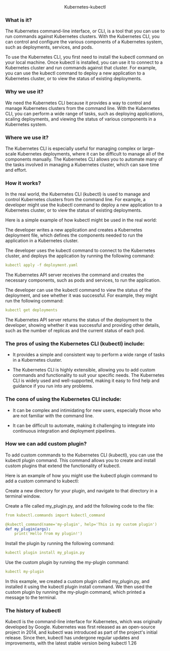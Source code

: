 <div align=center>
Kubernetes-kubectl
</div>

### What is it?

The Kubernetes command-line interface, or CLI, is a tool that you can use to run commands against Kubernetes clusters. With the Kubernetes CLI, you can control and configure the various components of a Kubernetes system, such as deployments, services, and pods.

To use the Kubernetes CLI, you first need to install the kubectl command on your local machine. Once kubectl is installed, you can use it to connect to a Kubernetes cluster and run commands against that cluster. For example, you can use the kubectl command to deploy a new application to a Kubernetes cluster, or to view the status of existing deployments.

### Why we use it?

We need the Kubernetes CLI because it provides a way to control and manage Kubernetes clusters from the command line. With the Kubernetes CLI, you can perform a wide range of tasks, such as deploying applications, scaling deployments, and viewing the status of various components in a Kubernetes system.

### Where we use it?

The Kubernetes CLI is especially useful for managing complex or large-scale Kubernetes deployments, where it can be difficult to manage all of the components manually. The Kubernetes CLI allows you to automate many of the tasks involved in managing a Kubernetes cluster, which can save time and effort.

### How it works?

In the real world, the Kubernetes CLI (kubectl) is used to manage and control Kubernetes clusters from the command line. For example, a developer might use the kubectl command to deploy a new application to a Kubernetes cluster, or to view the status of existing deployments.

Here is a simple example of how kubectl might be used in the real world:

The developer writes a new application and creates a Kubernetes deployment file, which defines the components needed to run the application in a Kubernetes cluster.

The developer uses the kubectl command to connect to the Kubernetes cluster, and deploys the application by running the following command:

```yaml
kubectl apply -f deployment.yaml
```

The Kubernetes API server receives the command and creates the necessary components, such as pods and services, to run the application.

The developer can use the kubectl command to view the status of the deployment, and see whether it was successful. For example, they might run the following command:

```yaml
kubectl get deployments
```

The Kubernetes API server returns the status of the deployment to the developer, showing whether it was successful and providing other details, such as the number of replicas and the current status of each pod.

### The pros of using the Kubernetes CLI (kubectl) include:

- It provides a simple and consistent way to perform a wide range of tasks in a Kubernetes cluster.

- The Kubernetes CLI is highly extensible, allowing you to add custom commands and functionality to suit your specific needs.
The Kubernetes CLI is widely used and well-supported, making it easy to find help and guidance if you run into any problems.

### The cons of using the Kubernetes CLI include:

- It can be complex and intimidating for new users, especially those who are not familiar with the command line.

- It can be difficult to automate, making it challenging to integrate into continuous integration and deployment pipelines.

### How we can add custom plugin?

To add custom commands to the Kubernetes CLI (kubectl), you can use the kubectl plugin command. This command allows you to create and install custom plugins that extend the functionality of kubectl.

Here is an example of how you might use the kubectl plugin command to add a custom command to kubectl:

Create a new directory for your plugin, and navigate to that directory in a terminal window.

Create a file called my_plugin.py, and add the following code to the file:


```yaml
from kubectl.commands import kubectl_command

@kubectl_command(name='my-plugin', help='This is my custom plugin')
def my_plugin(args):
    print('Hello from my plugin!')
```

Install the plugin by running the following command:

```yaml
kubectl plugin install my_plugin.py
```


Use the custom plugin by running the my-plugin command:

```yaml
kubectl my-plugin
```

In this example, we created a custom plugin called my_plugin.py, and installed it using the kubectl plugin install command. We then used the custom plugin by running the my-plugin command, which printed a message to the terminal.

### The history of kubectl

Kubectl is the command-line interface for Kubernetes, which was originally developed by Google. Kubernetes was first released as an open-source project in 2014, and kubectl was introduced as part of the project's initial release. Since then, kubectl has undergone regular updates and improvements, with the latest stable version being kubectl 1.26